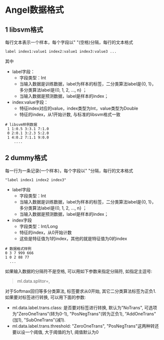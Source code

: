 # Angel数据格式

## 1 libsvm格式

每行文本表示一个样本，每个字段以" "(空格)分隔，每行的文本格式
```
label index1:value1 index2:value1 index3:value3 ...
```

其中
* label字段：
  - 字段类型：Int
  - 当输入数据是训练数据，label为样本的标签，二分类算法label是{0, 1}，多分类算法label是{0, 1, 2, ..., n} ；
  - 当输入数据是预测数据，label是样本的index；
* index:value字段：
  - 特征index对应的value，index类型为Int，value类型为Double
  - 特征的index，从1开始计数, 与标准的libsvm格式一致

```
# libsvm样例数据
 1 1:0.5 3:3.1 7:1.0
 0 2:0.1 3:2.3 5:2.0
 1 4:0.2 7:1.1 9:0.0
    ....
```

## 2 dummy格式

每一行为一条记录(一个样本)，每个字段以" "分隔，每行的文本格式
```
"label index1 index2 index3"
```
* label字段
  - 字段类型：Int
  - 当输入数据是训练数据，label为样本的标签，二分类算法label是{0, 1}，多分类算法label是{0, 1, 2, ..., n} ；
  - 当输入数据是预测数据，label是样本的index；
* index字段
  - 字段类型：Int/Long
  - 特征的index，从0开始计数
  - 这些是特征值为1的index，其他的就是特征值为0的index

```
# 数据格式样例
0 3 7 999 666
1 0 2 88 77
  ...
```

如果输入数据的分隔符不是空格, 可以用如下参数来指定分隔符, 如指定主逗号:
> ml.data.splitor=,

对于Softmax回归等多分类算法, 标签要求从0开始, 其它二分类算法标签为正负1. 如果要对标签进行转换, 可以用下面的参数:
* ml.data.label.trans.class: 是否要对标签进行转换, 默认为"NoTrans", 可选项为"ZeroOneTrans"(转为0-1), "PosNegTrans"(转为正负1), "AddOneTrans"(加1), "SubOneTrans"(减1). 
* ml.data.label.trans.threshold: "ZeroOneTrans", "PosNegTrans"这两种转还要以设一个阈值, 大于阈值的为1, 阈值默认为0

